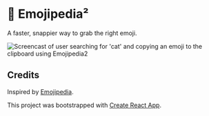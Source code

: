 # 📕 Emojipedia²

A faster, snappier way to grab the right emoji.

![Screencast of user searching for 'cat' and copying an emoji to the clipboard using Emojipedia2](http://i.imgur.com/Wa7OHNa.gif)

## Credits

Inspired by [Emojipedia](http://emojipedia.org/).

This project was bootstrapped with [Create React App](https://github.com/facebookincubator/create-react-app).
